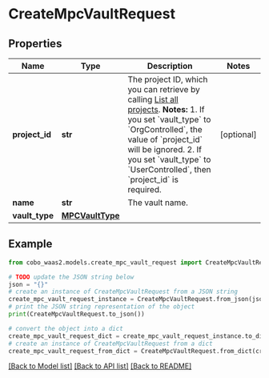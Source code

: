 # CreateMpcVaultRequest


## Properties

Name | Type | Description | Notes
------------ | ------------- | ------------- | -------------
**project_id** | **str** | The project ID, which you can retrieve by calling [List all projects](/v2/api-references/wallets--mpc-wallets/list-all-projects).  **Notes:** 1. If you set &#x60;vault_type&#x60; to &#x60;OrgControlled&#x60;, the value of &#x60;project_id&#x60; will be ignored. 2. If you set &#x60;vault_type&#x60; to &#x60;UserControlled&#x60;, then &#x60;project_id&#x60; is required.  | [optional] 
**name** | **str** | The vault name. | 
**vault_type** | [**MPCVaultType**](MPCVaultType.md) |  | 

## Example

```python
from cobo_waas2.models.create_mpc_vault_request import CreateMpcVaultRequest

# TODO update the JSON string below
json = "{}"
# create an instance of CreateMpcVaultRequest from a JSON string
create_mpc_vault_request_instance = CreateMpcVaultRequest.from_json(json)
# print the JSON string representation of the object
print(CreateMpcVaultRequest.to_json())

# convert the object into a dict
create_mpc_vault_request_dict = create_mpc_vault_request_instance.to_dict()
# create an instance of CreateMpcVaultRequest from a dict
create_mpc_vault_request_from_dict = CreateMpcVaultRequest.from_dict(create_mpc_vault_request_dict)
```
[[Back to Model list]](../README.md#documentation-for-models) [[Back to API list]](../README.md#documentation-for-api-endpoints) [[Back to README]](../README.md)


